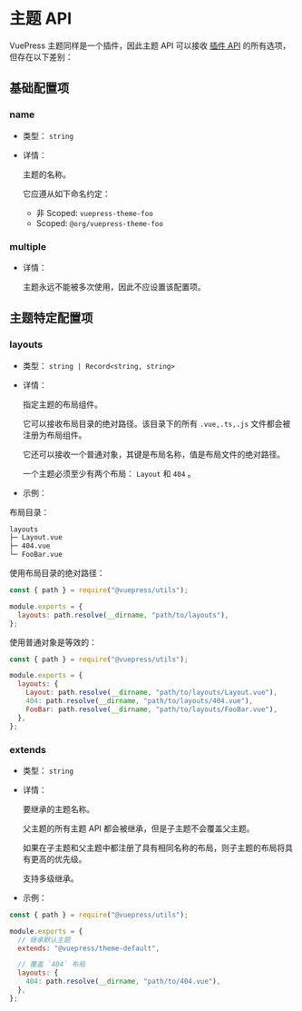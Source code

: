 # 主题 API

<NpmBadge package="@vuepress/core" />

VuePress 主题同样是一个插件，因此主题 API 可以接收 [插件 API](./plugin-api.md) 的所有选项，但存在以下差别：

## 基础配置项

### name

- 类型： `string`

- 详情：

  主题的名称。

  它应遵从如下命名约定：

  - 非 Scoped: `vuepress-theme-foo`
  - Scoped: `@org/vuepress-theme-foo`

### multiple

- 详情：

  主题永远不能被多次使用，因此不应设置该配置项。

## 主题特定配置项

### layouts

- 类型： `string | Record<string, string>`

- 详情：

  指定主题的布局组件。

  它可以接收布局目录的绝对路径。该目录下的所有 `.vue,.ts,.js` 文件都会被注册为布局组件。

  它还可以接收一个普通对象，其键是布局名称，值是布局文件的绝对路径。

  一个主题必须至少有两个布局： `Layout` 和 `404` 。

- 示例：

布局目录：

```bash
layouts
├─ Layout.vue
├─ 404.vue
└─ FooBar.vue
```

使用布局目录的绝对路径：

```js
const { path } = require("@vuepress/utils");

module.exports = {
  layouts: path.resolve(__dirname, "path/to/layouts"),
};
```

使用普通对象是等效的：

```js
const { path } = require("@vuepress/utils");

module.exports = {
  layouts: {
    Layout: path.resolve(__dirname, "path/to/layouts/Layout.vue"),
    404: path.resolve(__dirname, "path/to/layouts/404.vue"),
    FooBar: path.resolve(__dirname, "path/to/layouts/FooBar.vue"),
  },
};
```

### extends

- 类型： `string`

- 详情：

  要继承的主题名称。

  父主题的所有主题 API 都会被继承，但是子主题不会覆盖父主题。

  如果在子主题和父主题中都注册了具有相同名称的布局，则子主题的布局将具有更高的优先级。

  支持多级继承。

- 示例：

```js
const { path } = require("@vuepress/utils");

module.exports = {
  // 继承默认主题
  extends: "@vuepress/theme-default",

  // 覆盖 `404` 布局
  layouts: {
    404: path.resolve(__dirname, "path/to/404.vue"),
  },
};
```
